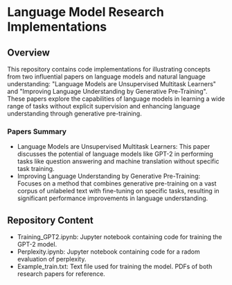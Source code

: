 # Language Model Research Implementations
## Overview
This repository contains code implementations for illustrating concepts from two influential papers on language models and natural language understanding: "Language Models are Unsupervised Multitask Learners" and "Improving Language Understanding by Generative Pre-Training". These papers explore the capabilities of language models in learning a wide range of tasks without explicit supervision and enhancing language understanding through generative pre-training.

### Papers Summary
- Language Models are Unsupervised Multitask Learners: This paper discusses the potential of language models like GPT-2 in performing tasks like question answering and machine translation without specific task training.
- Improving Language Understanding by Generative Pre-Training: Focuses on a method that combines generative pre-training on a vast corpus of unlabeled text with fine-tuning on specific tasks, resulting in significant performance improvements in language understanding.

## Repository Content
- Training_GPT2.ipynb: Jupyter notebook containing code for training the GPT-2 model.
- Perplexity.ipynb: Jupyter notebook containing code for a radom evaluation of perplexity.
- Example_train.txt: Text file used for training the model.
PDFs of both research papers for reference.

